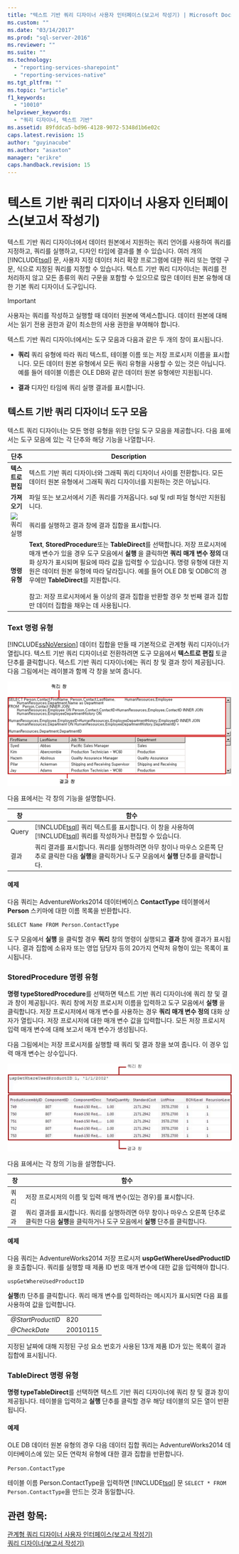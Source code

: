 ```yaml
---
title: "텍스트 기반 쿼리 디자이너 사용자 인터페이스(보고서 작성기) | Microsoft Docs"
ms.custom: ""
ms.date: "03/14/2017"
ms.prod: "sql-server-2016"
ms.reviewer: ""
ms.suite: ""
ms.technology: 
  - "reporting-services-sharepoint"
  - "reporting-services-native"
ms.tgt_pltfrm: ""
ms.topic: "article"
f1_keywords: 
  - "10010"
helpviewer_keywords: 
  - "쿼리 디자이너, 텍스트 기반"
ms.assetid: 89fddca5-bd96-4128-9072-5348d1b6e02c
caps.latest.revision: 15
author: "guyinacube"
ms.author: "asaxton"
manager: "erikre"
caps.handback.revision: 15
---
```

# 텍스트 기반 쿼리 디자이너 사용자 인터페이스(보고서 작성기)
  텍스트 기반 쿼리 디자이너에서 데이터 원본에서 지원하는 쿼리 언어를 사용하여 쿼리를 지정하고, 쿼리를 실행하고, 디자인 타임에 결과를 볼 수 있습니다. 여러 개의 [!INCLUDE[tsql](../../includes/tsql-md.md)] 문, 사용자 지정 데이터 처리 확장 프로그램에 대한 쿼리 또는 명령 구문, 식으로 지정된 쿼리를 지정할 수 있습니다. 텍스트 기반 쿼리 디자이너는 쿼리를 전처리하지 않고 모든 종류의 쿼리 구문을 포함할 수 있으므로 많은 데이터 원본 유형에 대한 기본 쿼리 디자이너 도구입니다.  
  
> [!IMPORTANT]  
>  사용자는 쿼리를 작성하고 실행할 때 데이터 원본에 액세스합니다. 데이터 원본에 대해서는 읽기 전용 권한과 같이 최소한의 사용 권한을 부여해야 합니다.  
  
 텍스트 기반 쿼리 디자이너에서는 도구 모음과 다음과 같은 두 개의 창이 표시됩니다.  
  
-   **쿼리** 쿼리 유형에 따라 쿼리 텍스트, 테이블 이름 또는 저장 프로시저 이름을 표시합니다. 모든 데이터 원본 유형에서 모든 쿼리 유형을 사용할 수 있는 것은 아닙니다. 예를 들어 테이블 이름은 OLE DB와 같은 데이터 원본 유형에만 지원됩니다.  
  
-   **결과** 디자인 타임에 쿼리 실행 결과를 표시합니다.  
  
## 텍스트 기반 쿼리 디자이너 도구 모음  
 텍스트 쿼리 디자이너는 모든 명령 유형을 위한 단일 도구 모음을 제공합니다. 다음 표에서는 도구 모음에 있는 각 단추와 해당 기능을 나열합니다.  
  
|단추|Description|  
|------------|-----------------|  
|**텍스트로 편집**|텍스트 기반 쿼리 디자이너와 그래픽 쿼리 디자이너 사이를 전환합니다. 모든 데이터 원본 유형에서 그래픽 쿼리 디자이너를 지원하는 것은 아닙니다.|  
|**가져오기**|파일 또는 보고서에서 기존 쿼리를 가져옵니다. sql 및 rdl 파일 형식만 지원됩니다.|  
|![쿼리 실행](../../reporting-services/report-data/media/rsqdicon-run.png "쿼리 실행")|쿼리를 실행하고 결과 창에 결과 집합을 표시합니다.|  
|**명령 유형**|**Text**, **StoredProcedure**또는 **TableDirect**를 선택합니다. 저장 프로시저에 매개 변수가 있을 경우 도구 모음에서 **실행** 을 클릭하면 **쿼리 매개 변수 정의** 대화 상자가 표시되며 필요에 따라 값을 입력할 수 있습니다. 명령 유형에 대한 지원은 데이터 원본 유형에 따라 달라집니다. 예를 들어 OLE DB 및 ODBC의 경우에만 **TableDirect**를 지원합니다.<br /><br /> 참고: 저장 프로시저에서 둘 이상의 결과 집합을 반환할 경우 첫 번째 결과 집합만 데이터 집합을 채우는 데 사용됩니다.|  
  
### Text 명령 유형  
 [!INCLUDE[ssNoVersion](../../includes/ssnoversion-md.md)] 데이터 집합을 만들 때 기본적으로 관계형 쿼리 디자이너가 열립니다. 텍스트 기반 쿼리 디자이너로 전환하려면 도구 모음에서 **텍스트로 편집** 토글 단추를 클릭합니다. 텍스트 기반 쿼리 디자이너에는 쿼리 창 및 결과 창이 제공됩니다. 다음 그림에서는 레이블과 함께 각 창을 보여 줍니다.  
  
 ![관계형 데이터 쿼리를 위한 일반 쿼리 디자이너](../../reporting-services/report-data/media/rsqd-dsaw-sql-generic.gif "관계형 데이터 쿼리를 위한 일반 쿼리 디자이너")  
  
 다음 표에서는 각 창의 기능을 설명합니다.  
  
|창|함수|  
|----------|--------------|  
|Query|[!INCLUDE[tsql](../../includes/tsql-md.md)] 쿼리 텍스트를 표시합니다. 이 창을 사용하여 [!INCLUDE[tsql](../../includes/tsql-md.md)] 쿼리를 작성하거나 편집할 수 있습니다.|  
|결과|쿼리 결과를 표시합니다. 쿼리를 실행하려면 아무 창이나 마우스 오른쪽 단추로 클릭한 다음 **실행**을 클릭하거나 도구 모음에서 **실행** 단추를 클릭합니다.|  
  
#### 예제  
 다음 쿼리는 AdventureWorks2014 데이터베이스 **ContactType** 테이블에서 **Person** 스키마에 대한 이름 목록을 반환합니다.  
  
```  
SELECT Name FROM Person.ContactType  
```  
  
 도구 모음에서 **실행** 을 클릭할 경우 **쿼리** 창의 명령이 실행되고 **결과** 창에 결과가 표시됩니다. 결과 집합에 소유자 또는 영업 담당자 등의 20가지 연락처 유형이 있는 목록이 표시됩니다.  
  
### StoredProcedure 명령 유형  
 **명령 typeStoredProcedure**를 선택하면 텍스트 기반 쿼리 디자이너에 쿼리 창 및 결과 창이 제공됩니다. 쿼리 창에 저장 프로시저 이름을 입력하고 도구 모음에서 **실행** 을 클릭합니다. 저장 프로시저에서 매개 변수를 사용하는 경우 **쿼리 매개 변수 정의** 대화 상자가 열립니다. 저장 프로시저에 대한 매개 변수 값을 입력합니다. 모든 저장 프로시저 입력 매개 변수에 대해 보고서 매개 변수가 생성됩니다.  
  
 다음 그림에서는 저장 프로시저를 실행할 때 쿼리 및 결과 창을 보여 줍니다. 이 경우 입력 매개 변수는 상수입니다.  
  
 ![텍스트 기반 쿼리 디자이너의 저장 프로시저](../../reporting-services/report-data/media/rs-relational-text-sp.gif "텍스트 기반 쿼리 디자이너의 저장 프로시저")  
  
 다음 표에서는 각 창의 기능을 설명합니다.  
  
|창|함수|  
|----------|--------------|  
|쿼리|저장 프로시저의 이름 및 입력 매개 변수(있는 경우)를 표시합니다.|  
|결과|쿼리 결과를 표시합니다. 쿼리를 실행하려면 아무 창이나 마우스 오른쪽 단추로 클릭한 다음 **실행**을 클릭하거나 도구 모음에서 **실행** 단추를 클릭합니다.|  
  
#### 예제  
 다음 쿼리는 AdventureWorks2014 저장 프로시저 **uspGetWhereUsedProductID**을 호출합니다. 쿼리를 실행할 때 제품 ID 번호 매개 변수에 대한 값을 입력해야 합니다.  
  
```  
uspGetWhereUsedProductID  
```  
  
 **실행**(**!**) 단추를 클릭합니다. 쿼리 매개 변수를 입력하라는 메시지가 표시되면 다음 표를 사용하여 값을 입력합니다.  
  
|||  
|-|-|  
|*@StartProductID*|820|  
|*@CheckDate*|20010115|  
  
 지정된 날짜에 대해 지정된 구성 요소 번호가 사용된 13개 제품 ID가 있는 목록이 결과 집합에 표시됩니다.  
  
### TableDirect 명령 유형  
 **명령 typeTableDirect**를 선택하면 텍스트 기반 쿼리 디자이너에 쿼리 창 및 결과 창이 제공됩니다. 테이블을 입력하고 **실행** 단추를 클릭할 경우 해당 테이블의 모든 열이 반환됩니다.  
  
#### 예제  
 OLE DB 데이터 원본 유형의 경우 다음 데이터 집합 쿼리는 AdventureWorks2014 데이터베이스에 있는 모든 연락처 유형에 대한 결과 집합을 반환합니다.  
  
 `Person.ContactType`  
  
 테이블 이름 Person.ContactType을 입력하면 [!INCLUDE[tsql](../../includes/tsql-md.md)] 문 `SELECT * FROM Person.ContactType`을 만드는 것과 동일합니다.  
  
## 관련 항목:  
 [관계형 쿼리 디자이너 사용자 인터페이스&#40;보고서 작성기&#41;](../../reporting-services/report-data/relational-query-designer-user-interface-report-builder.md)   
 [쿼리 디자이너&#40;보고서 작성기&#41;](../Topic/Query%20Designers%20\(Report%20Builder\).md)  
  
  